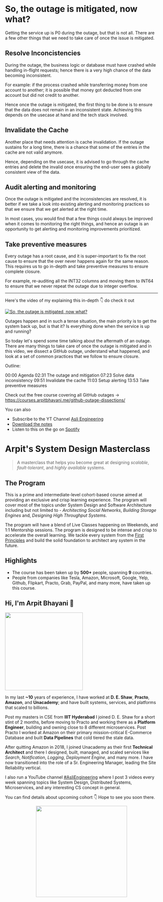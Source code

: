 So, the outage is mitigated, now what?
===


Getting the service up is P0 during the outage, but that is not all. There are a few other things that we need to take care of once the issue is mitigated.

## Resolve Inconcistencies

During the outage, the business logic or database must have crashed while handling in-flight requests; hence there is a very high chance of the data becoming inconsistent.

For example: if the process crashed while transferring money from one account to another; it is possible that money got deducted from one account but did not credit to another.

Hence once the outage is mitigated, the first thing to be done is to ensure that the data does not remain in an inconsistent state. Achieving this depends on the usecase at hand and the tech stack involved.

## Invalidate the Cache

Another place that needs attention is cache invalidation. If the outage sustains for a long time, there is a chance that some of the entries in the cache are not valid anymore.

Hence, depending on the usecase, it is advised to go through the cache entries and delete the invalid once ensuring the end-user sees a globally consistent view of the data.

## Audit alerting and monitoring

Once the outage is mitigated and the inconsistencies are resolved, it is better if we take a look into existing alerting and monitoring practices so that we ensure that we get alerted at the right time.

In most cases, you would find that a few things could always be improved when it comes to monitoring the right things, and hence an outage is an opportunity to get alerting and monitoring improvements prioritized.

## Take preventive measures

Every outage has a root cause, and it is super-important to fix the root cause to ensure that the over never happens again for the same reason. This requires us to go in-depth and take preventive measures to ensure complete closure.

For example, re-auditing all the INT32 columns and moving them to INT64 to ensure that we never repeat the outage due to integer overflow.
<hr />


<p>Here's the video of my explaining this in-depth 👇‍ do check it out</p>

[![So, the outage is mitigated, now what?](https://i.ytimg.com/vi/LeT_s-UFw-U/mqdefault.jpg)](https://www.youtube.com/watch?v=LeT_s-UFw-U)

Outages happen and in such a tense situation, the main priority is to get the system back up, but is that it? Is everything done when the service is up and running?

So today let's spend some time talking about the aftermath of an outage. There are many things to take care of once the outage is mitigated and in this video, we dissect a GitHub outage, understand what happened, and look at a set of common practices that we follow to ensure closure.

Outline:

00:00 Agenda
02:31 The outage and mitigation
07:23 Solve data inconsistency
09:51 Invalidate the cache
11:03 Setup alerting
13:53 Take preventive measures

Check out the free course covering all GitHub outages →  https://courses.arpitbhayani.me/github-outage-dissections/

You can also
 - Subscribe to the YT Channel [Asli Engineering](https://youtube.com/c/ArpitBhayani)
 - [Download the notes](https://drive.google.com/file/d/1pDHYlKlQsTB_oDvqG9mpsvfKkHWDnkRG/view?usp=sharing)
 - Listen to this on the go on [Spotify](https://open.spotify.com/show/7qMoamm2iZQrsPVm6IQLoD)

# Arpit's System Design Masterclass

> A masterclass that helps you become great at designing _scalable_, _fault-tolerant_, and _highly available_ systems.

## The Program

This is a prime and intermediate-level cohort-based course aimed at providing an exclusive and crisp learning experience. The program will cover most of the topics under System Design and Software Architecture including but not limited to - _Architecting Social Networks_, _Building Storage Engines_ and, _Designing High Throughput Systems_.

The program will have a blend of Live Classes happening on Weekends, and 1:1 Mentorship sessions. The program is designed to be intense and crisp to accelerate the overall learning. We tackle every system from the [First Principles](https://en.wikipedia.org/wiki/First_principle) and build the solid foundation to architect any system in the future.


## Highlights

 - The course has been taken up by __500+__ people, spanning __9__ countries.
 - People from companies like Tesla, Amazon, Microsoft, Google, Yelp, Github, Flipkart, Practo, Grab, PayPal, and many more, have taken up this course.


## Hi, I'm Arpit Bhayani 👋

<img width="256px" src="https://arpitbhayani.me/static/img/arpit.jpg" />

In my last **~10** years of experience, I have worked at **D. E. Shaw**, **Practo**, **Amazon**, and **Unacademy**; and have built systems, services, and platforms that scaled to billions.

Post my masters in CSE from **IIIT Hyderabad** I joined D. E. Shaw for a short stint of 2 months, before moving to Practo and working there as a **Platform Engineer**, building and owning close to 8 different microservices. Post Practo I worked at Amazon on their primary mission-critical E-Commerce Database and built **Data Pipelines** that cold tiered the stale data.

After quitting Amazon in 2018, I joined Unacademy as their first **Technical Architect** and there I designed, built, managed, and scaled services like _Search_, _Notification_, _Logging_, _Deployment Engine_, and many more. I have now transitioned into the role of a Sr. Engineering Manager, leading the Site Reliability vertical.

I also run a YouTube channel [#AsliEngineering](https://www.youtube.com/c/ArpitBhayani) where I post 3 videos every week spanning topics like System Design, Distributed Systems, Microservices, and any interesting CS concept in general.

You can find details about upcoming cohort 👇‍ Hope to see you soon there.

<center>
<a target="_blank" href="https://arpitbhayani.me/masterclass">
<img src="https://user-images.githubusercontent.com/4745789/137859181-d4499cf4-ce65-4466-8b88-a078ece0f081.PNG" width="300px" />
</a>
</center>